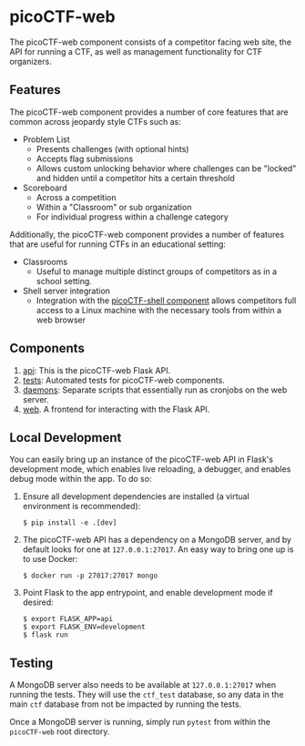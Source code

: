 # picoCTF-web

The picoCTF-web component consists of a competitor facing web site, the API for running a CTF, as well as management functionality for CTF organizers.

## Features

The picoCTF-web component provides a number of core features that are common across jeopardy style CTFs such as:

- Problem List
  - Presents challenges (with optional hints)
  - Accepts flag submissions
  - Allows custom unlocking behavior where challenges can be "locked" and hidden until a competitor hits a certain threshold
- Scoreboard
  - Across a competition
  - Within a "Classroom" or sub organization
  - For individual progress within a challenge category

Additionally, the picoCTF-web component provides a number of features that are useful for running CTFs in an educational setting:

- Classrooms
  - Useful to manage multiple distinct groups of competitors as in a school setting.
- Shell server integration
  - Integration with the [picoCTF-shell component](../picoCTF-shell) allows competitors full access to a Linux machine with the necessary tools from within a web browser

## Components

1. [api](./api): This is the picoCTF-web Flask API.
2. [tests](./tests): Automated tests for picoCTF-web components.
3. [daemons](./daemons): Separate scripts that essentially run as cronjobs on the web server.
4. [web](./ansible). A frontend for interacting with the Flask API.

## Local Development <!-- markdownlint-disable MD014 -->

You can easily bring up an instance of the picoCTF-web API in Flask's development mode, which enables live reloading, a debugger, and enables debug mode within the app. To do so:

1. Ensure all development dependencies are installed (a virtual environment is recommended):

    ```shell
    $ pip install -e .[dev]
    ```

2. The picoCTF-web API has a dependency on a MongoDB server, and by default looks for one at `127.0.0.1:27017`. An easy way to bring one up is to use Docker:

    ```shell
    $ docker run -p 27017:27017 mongo
    ```

3. Point Flask to the app entrypoint, and enable development mode if desired:

    ```shell
    $ export FLASK_APP=api
    $ export FLASK_ENV=development
    $ flask run
    ```

## Testing

A MongoDB server also needs to be available at `127.0.0.1:27017` when running the tests. They will use the `ctf_test` database, so any data in the main `ctf` database from not be impacted by running the tests.

Once a MongoDB server is running, simply run `pytest` from within the `picoCTF-web` root directory.
